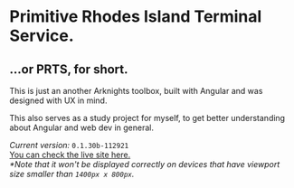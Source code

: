 # **P**rimitive **R**hodes Island **T**erminal **S**ervice. <br>

## ...or PRTS, for short.
This is just an another Arknights toolbox, built with Angular and was designed with UX in mind.
<br>

This also serves as a study project for myself, to get better understanding about Angular and web dev in general.

*Current version:* `0.1.30b-112921`<br>
[You can check the live site here.](https://prts.vercel.app)<br>
*\*Note that it won't be displayed correctly on devices that have viewport size smaller than `1400px x 800px`.*
